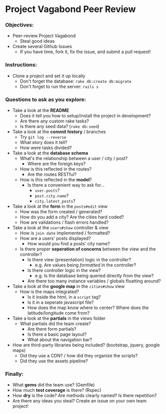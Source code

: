 # Project Vagabond Peer Review

### Objectives:

* Peer-review Project Vagabond
  - Steal good ideas
* Create several Github Issues
  - If you have time, fork it, fix the issue, and submit a pull request!

### Instructions:

* Clone a project and set it up locally
  - Don't forget the database: `rake db:create db:migrate`
  - Don't forget to run the server: `rails s`

### Questions to ask as you explore:

* Take a look at the **README**
  - Does it tell you how to setup/install the project in development?
  - Are there any custom rake tasks?
  - Is there any seed data? (`rake db:seed`)
* Take a look at the **commit history** / branches
  - Try `git log --reverse`
  - What story does it tell?
  - How were tasks divided?
* Take a look at the **database schema**
  - What's the relationship between a user / city / post?
    + Where are the foreign keys?
  - How is this reflected in the routes?
    + Are the routes RESTful?
  - How is this reflected in the **model**?
    + Is there a convenient way to ask for...
      * `user.posts`?
      * `post.city.name`?
      * `city.latest_posts`?
* Take a look at the **form** in the `posts#edit` view
  - How was the form created / generated?
  - How do you add a city? Are the cities hard coded?
  - How are validations / flash errors handled?
* Take a look at the `users#show` controller & view
  - How is `join date` implemented / formatted?
  - How are a users' posts displayed?
    + How would you find a posts' city name?
  - Is there proper **seperation of concerns** between the view and the controller?
    + Is there view (presentation) logic in the controller?
      * e.g. Are values being _formatted_ in the controller?
    + Is there controller logic in the view?
      * e.g. Is the database being queried directly from the view?
    + Are there too many instance variables / globals floatting around?
* Take a look at the **google map** in the `cities#show` view
  - How is the maps integrated?
    + Is it inside the html, in a `script` tag?
    + Is it in a seperate javascript file?
    + How does the map know where to center? Where does the latitude/longitude come from?
* Take a look at the **partials** in the views folder
  - What partials did the team create?
    + Are there form partials?
    + Is there a basic page layout?
    + What about the navigation bar?
* How are third-party libraries being included? (bootstrap, jquery, google maps)
  - Did they use a CDN? / how did they organize the scripts?
  - Did they use the assets pipeline?

### Finally:

* What **gems** did the team use? (Gemfile)
* How much **test coverage** is there? (Rspec)
* How **dry** is the code? Are methods clearly named? Is there repetition?
* Are there any ideas you steal? Create an issue on your own team project!